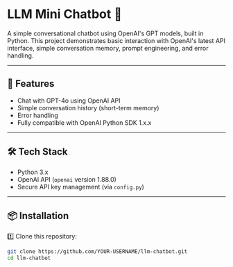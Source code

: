 # LLM Mini Chatbot 🤖

A simple conversational chatbot using OpenAI's GPT models, built in Python. This project demonstrates basic interaction with OpenAI's latest API interface, simple conversation memory, prompt engineering, and error handling.

---

## 🚀 Features

- Chat with GPT-4o using OpenAI API
- Simple conversation history (short-term memory)
- Error handling
- Fully compatible with OpenAI Python SDK 1.x.x

---

## 🛠 Tech Stack

- Python 3.x
- OpenAI API (`openai` version 1.88.0)
- Secure API key management (via `config.py`)

---

## 📦 Installation

1️⃣ Clone this repository:

```bash
git clone https://github.com/YOUR-USERNAME/llm-chatbot.git
cd llm-chatbot
